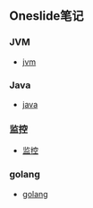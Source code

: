 ## Oneslide笔记


### JVM

- [jvm](/easy-interview/jvm)


### Java

- [java](/easy-interview/java)

### 监控

- [监控](/easy-interview/monitor)

### golang

- [golang](golang/README.md)